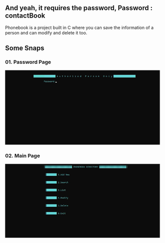 ## And yeah, it requires the password, Password : contactBook
Phonebook is a project built in C where you can save the information of a person and can modify and delete it too.

## Some Snaps
### 01. Password Page
![Front](/snaps/front.JPG)

### 02. Main Page
![Main](/snaps/main.JPG)
